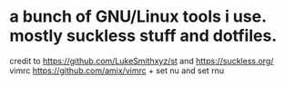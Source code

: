 # a bunch of GNU/Linux tools i use. mostly suckless stuff and dotfiles.
credit to https://github.com/LukeSmithxyz/st and https://suckless.org/
vimrc https://github.com/amix/vimrc + set nu and set rnu
